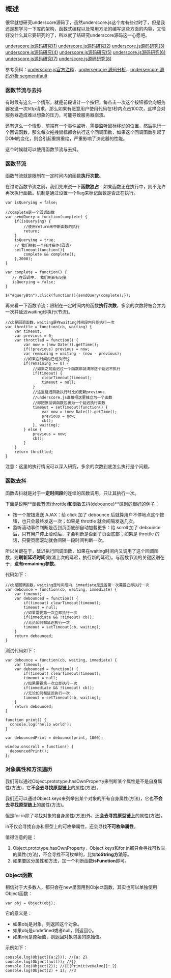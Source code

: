 ## 概述

很早就想研究underscore源码了，虽然underscore.js这个库有些过时了，但是我还是想学习一下库的架构，函数式编程以及常用方法的编写这些方面的内容，又恰好没什么其它要研究的了，所以就了结研究underscore源码这一心愿吧。

[underscore.js源码研究(1)](http://www.cnblogs.com/yangzhou33/p/8859331.html)
[underscore.js源码研究(2)](http://www.cnblogs.com/yangzhou33/p/8886992.html)
[underscore.js源码研究(3)](http://www.cnblogs.com/yangzhou33/p/8910945.html)
[underscore.js源码研究(4)](http://www.cnblogs.com/yangzhou33/p/8922700.html)
[underscore.js源码研究(5)](http://www.cnblogs.com/yangzhou33/p/8972394.html)
[underscore.js源码研究(6)](http://www.cnblogs.com/yangzhou33/p/8975205.html)
[underscore.js源码研究(7)](http://www.cnblogs.com/yangzhou33/p/8977090.html)
[underscore.js源码研究(8)](http://www.cnblogs.com/yangzhou33/p/8983245.html)

参考资料：[underscore.js官方注释](http://underscorejs.org/docs/underscore.html)，[undersercore 源码分析](https://yoyoyohamapi.gitbooks.io/undersercore-analysis/content/supply/%E9%9D%A2%E5%90%91%E5%AF%B9%E8%B1%A1%E9%A3%8E%E6%A0%BC%E7%9A%84%E6%94%AF%E6%8C%81.html)，[undersercore 源码分析 segmentfault](https://segmentfault.com/u/hanzichi/articles?page=2)

### 函数节流与去抖

有时候有这么一个情形，就是前段设计一个按钮，每点击一次这个按钮都会向服务器发送一次http请求，那么如果有恶意用户使用代码在1秒内点击100次，这样会对服务器造成难以想象的压力，可能导致服务器崩溃。

还有这么一个情形，前端有一个事件监听，需要监听鼠标移动的位置，然后执行一个回调函数，那么每次拖拽鼠标都会执行这个回调函数，如果这个回调函数引起了DOM的变化，则会引起重排重绘，严重影响了浏览器的性能。

这个时候就可以使用函数节流与去抖。

### 函数节流

函数节流就是限制在一定时间内的函数**执行次数**。

在讨论函数节流之前，我们先来说一下**函数独占**：如果函数正在执行中，则不允许再次执行函数。机制是通过设置一个flag来标记函数是否正在执行。

```
var isQuerying = false;

//complete是一个回调函数
var sendQuery = function(complete) {
    if(isQuerying) {
        //使用return来中断函数的执行
        return;
    }
    isQuerying = true;
    // 我们模拟一个耗时操作(回调)
    setTimeout(function(){
        complete && complete();
    },2000);
}

var complete = function() {
   // 在回调中， 我们刷新标记量
   isQuerying = false;
}

$("#queryBtn").click(function(){sendQuery(complete);});
```

再来看一下函数节流：限制在一定时间内的函数**执行次数**，多余的次数将被合并为一次并延迟waiting秒执行(节流)。

```
//cb是回调函数，waiting是在waiting时间段内只能执行一次
var throttle = function(cb, waiting) {
    var timeout;
    var previous = 0;
    var throttled = function() {
        var now = (new Date()).getTime();
        if(!previous) previous = now;
        var remaining = waiting - (now - previous);
        //如果在时间内已经执行过
        if(remaining >= 0) {
            //如果之前延迟过一个函数那就清除这个延迟不执行
            if(timeout) {
                clearTimeout(timeout);
                timeout = null;
            }
            //这里延迟函数执行时比如更新previous
            //underscore.js直接把这里独立为一个函数
            //即把原回调函数包裹为一个延迟执行函数
            timeout = setTimeout(function() {
                var now = (new Date()).getTime();
                previous = now;
                cb();
            }, waiting);
        } else {
            previous = now;
            cb();
        }
    }
    return throttled;
}
```

注意：这里的执行情况可以深入研究，多余的次数到底怎么执行是个问题。

### 函数去抖

函数去抖就是对于**一定时间段**的连续的函数调用，只让其执行一次。

下面是说明**函数节流(throttle)**和**函数去抖(debounce)**区别的很好的例子：
- 按一个按钮发送 AJAX：给 click 加了 debounce 后就算用户不停地点这个按钮，也只会最终发送一次；如果是 throttle 就会间隔发送几次。
- 监听滚动事件判断是否到页面底部自动加载更多：给 scroll 加了 debounce 后，只有用户停止滚动后，才会判断是否到了页面底部；如果是 throttle 的话，只要页面滚动就会间隔一段时间判断一次。

所以关键在于，延迟执行回调函数，如果在waiting时间内又调用了这个回调函数，则**刷新延迟时间**(取消上次的延迟，执行新的延迟)。与函数节流的关键区别在于，**没有remaining参数**。

代码如下：

```
//cb是回调函数，waiting是时间段内，immediate是是否第一次需要立即执行一次
var debounce = function(cb, waiting, immediate) {
    var timeout;
    var debounced = function() {
        if(timeout) clearTimeout(timeout);
        timeout = null;
        //如果需要第一次立即执行一次
        if(immediate && !timeout) cb();
        //无论如何都延迟执行一次
        timeout = setTimeout(cb, waiting);
    }
    return debounced;
}
```

测试代码如下：

```
var debounce = function(cb, waiting, immediate) {
    var timeout;
    var debounced = function() {
        if(timeout) clearTimeout(timeout);
        timeout = null;
        //如果需要第一次立即执行一次
        if(immediate && !timeout) cb();
        //无论如何都延迟执行一次
        timeout = setTimeout(cb, waiting);
    }
    return debounced;
}

function print() {
  console.log('hello world');
}

var debouncedPrint = debounce(print, 1000);

window.onscroll = function() {
  debouncedPrint();
};
```

### 对象属性和方法遍历

我们可以通过Object.prototype.hasOwnProperty来判断某个属性是不是自身属性(方法)，它**不会去寻找原型链上**的属性(方法)。

我们还可以通过Object.keys来列举出某个对象的所有自身属性(方法)，它也**不会去寻找原型链上**的属性(方法)。

但是for in除了寻找对象的自身属性(方法)外，还**会去寻找原型链上**的属性(方法)。

in不仅会寻找自身和原型上的可枚举属性，还会寻找**不可枚举属性**。

值得注意的是：
1. Object.prototype.hasOwnProperty，Object.keys和for in都只会寻找可枚举的属性(方法)，不会寻找不可枚举的，比如**toString方法**等。
2. 如果要区分属性和方法，加一个判断函数**isFunction**即可。

### Object函数

相信对于大多数人，都只会在new里面用到Object函数，其实也可以单独使用Object函数：

```
var obj = Object(obj);
```

它的意义是：
- 如果obj是对象，则返回这个对象。
- 如果obj是undefined或者null，则返回{}。
- 如果obj是原始值，则返回对象包裹的原始值。

示例如下：

```
console.log(Object({a:2})); //{a: 2}
console.log(Object(null)); //{}
console.log(Object(2)); //{[[PrimitiveValue]]: 2}
console.log(Object(2) + 1); //3
```

